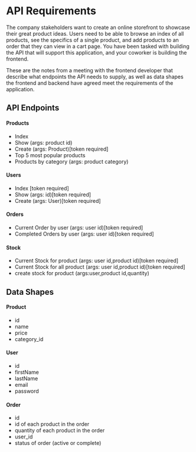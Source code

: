 # API Requirements

The company stakeholders want to create an online storefront to showcase their great product ideas. Users need to be able to browse an index of all products, see the specifics of a single product, and add products to an order that they can view in a cart page. You have been tasked with building the API that will support this application, and your coworker is building the frontend.

These are the notes from a meeting with the frontend developer that describe what endpoints the API needs to supply, as well as data shapes the frontend and backend have agreed meet the requirements of the application.

## API Endpoints

#### Products

- Index
- Show (args: product id)
- Create (args: Product)[token required]
- Top 5 most popular products
- Products by category (args: product category)

#### Users

- Index [token required]
- Show (args: id)[token required]
- Create (args: User)[token required]

#### Orders

- Current Order by user (args: user id)[token required]
- Completed Orders by user (args: user id)[token required]

#### Stock

- Current Stock for product (args: user id,product id)[token required]
- Current Stock for all product (args: user id,product id)[token required]
- create stock for product (args:user,product id,quantity)

## Data Shapes

#### Product

- id
- name
- price
- category_id

#### User

- id
- firstName
- lastName
- email
- password

#### Order

- id
- id of each product in the order
- quantity of each product in the order
- user_id
- status of order (active or complete)
